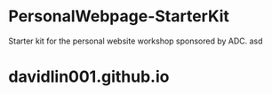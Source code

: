 # PersonalWebpage-StarterKit
Starter kit for the personal website workshop sponsored by ADC.
asd
# davidlin001.github.io
